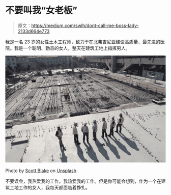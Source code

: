 # 不要叫我“女老板”

> 原文：<https://medium.com/swlh/dont-call-me-boss-lady-2133d664e773>

我是一名 23 岁的女性土木工程师，致力于在北弗吉尼亚建设高质量、最先进的医院。我是一个聪明、勤奋的女人，整天在建筑工地上指挥男人。

![](img/6eb7580615b11efbf330296d420c4445.png)

Photo by [Scott Blake](https://unsplash.com/@sunburned_surveyor?utm_source=medium&utm_medium=referral) on [Unsplash](https://unsplash.com?utm_source=medium&utm_medium=referral)

不要误会，我热爱我的工作。我热爱我的工作。但是你可能会想到，作为一个在建筑工地工作的女人，我每天都面临着挣扎。